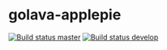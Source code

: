 # golava-applepie

[![Build status master](https://ci.appveyor.com/api/projects/status/esu1qyc7pschm4s0?svg=true&passingText=master%20-%20OK)](https://ci.appveyor.com/project/esskar/golava-applepie-8l1le)
[![Build status develop](https://ci.appveyor.com/api/projects/status/hju3svgtvd31lssx?svg=true&passingText=develop%20-%20OK)](https://ci.appveyor.com/project/esskar/golava-applepie)